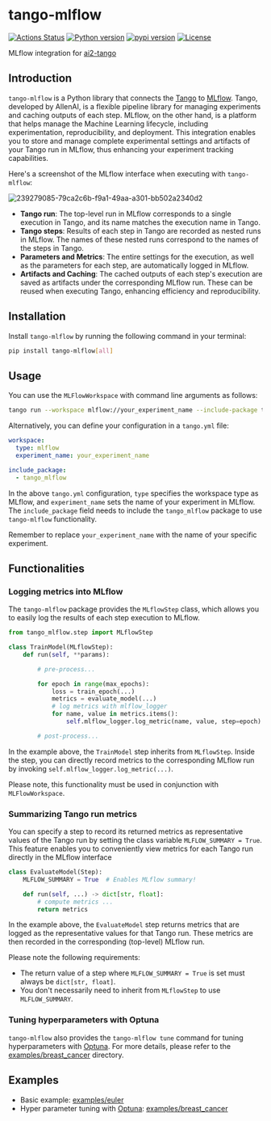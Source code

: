 # tango-mlflow

[![Actions Status](https://github.com/altescy/tango-mlflow/workflows/CI/badge.svg)](https://github.com/altescy/tango-mlflow/actions/workflows/ci.yml)
[![Python version](https://img.shields.io/pypi/pyversions/tango-mlflow)](https://github.com/altescy/tango-mlflow)
[![pypi version](https://img.shields.io/pypi/v/tango-mlflow)](https://pypi.org/project/tango-mlflow/)
[![License](https://img.shields.io/github/license/altescy/tango-mlflow)](https://github.com/altescy/tango-mlflow/blob/main/LICENSE)

MLflow integration for [ai2-tango](https://github.com/allenai/tango)

## Introduction

`tango-mlflow` is a Python library that connects the [Tango](https://github.com/allenai/tango) to [MLflow](https://mlflow.org/).
Tango, developed by AllenAI, is a flexible pipeline library for managing experiments and caching outputs of each step.
MLflow, on the other hand, is a platform that helps manage the Machine Learning lifecycle, including experimentation, reproducibility, and deployment.
This integration enables you to store and manage complete experimental settings and artifacts of your Tango run in MLflow, thus enhancing your experiment tracking capabilities.

Here's a screenshot of the MLflow interface when executing with `tango-mlflow`:

![239279085-79ca2c6b-f9a1-49aa-a301-bb502a2340d2](https://github.com/altescy/tango-mlflow/assets/16734471/d41c6d08-faec-4ea0-8b23-fbc8c6147626)

- **Tango run**: The top-level run in MLflow corresponds to a single execution in Tango, and its name matches the execution name in Tango.
- **Tango steps**: Results of each step in Tango are recorded as nested runs in MLflow. The names of these nested runs correspond to the names of the steps in Tango.
- **Parameters and Metrics**: The entire settings for the execution, as well as the parameters for each step, are automatically logged in MLflow.
- **Artifacts and Caching**: The cached outputs of each step's execution are saved as artifacts under the corresponding MLflow run. These can be reused when executing Tango, enhancing efficiency and reproducibility.

## Installation

Install `tango-mlflow` by running the following command in your terminal:

```bash
pip install tango-mlflow[all]
```

## Usage

You can use the `MLFlowWorkspace` with command line arguments as follows:

```bash
tango run --workspace mlflow://your_experiment_name --include-package tango_mlflow
```

Alternatively, you can define your configuration in a `tango.yml` file:

```tango.yml
workspace:
  type: mlflow
  experiment_name: your_experiment_name

include_package:
  - tango_mlflow
```

In the above `tango.yml` configuration, `type` specifies the workspace type as MLflow, and `experiment_name` sets the name of your experiment in MLflow.
The `include_package` field needs to include the `tango_mlflow` package to use `tango-mlflow` functionality.

Remember to replace `your_experiment_name` with the name of your specific experiment.

## Functionalities

### Logging metrics into MLflow

The `tango-mlflow` package provides the `MLflowStep` class, which allows you to easily log the results of each step execution to MLflow.

```python
from tango_mlflow.step import MLflowStep

class TrainModel(MLflowStep):
    def run(self, **params):

        # pre-process...

        for epoch in range(max_epochs):
            loss = train_epoch(...)
            metrics = evaluate_model(...)
            # log metrics with mlflow_logger
            for name, value in metrics.items():
                self.mlflow_logger.log_metric(name, value, step=epoch)

        # post-process...
```

In the example above, the `TrainModel` step inherits from `MLflowStep`.
Inside the step, you can directly record metrics to the corresponding MLflow run by invoking `self.mlflow_logger.log_metric(...)`.

Please note, this functionality must be used in conjunction with `MLFlowWorkspace`.

### Summarizing Tango run metrics

You can specify a step to record its returned metrics as representative values of the Tango run by setting the class variable `MLFLOW_SUMMARY = True`.
This feature enables you to conveniently view metrics for each Tango run directly in the MLflow interface

```python
class EvaluateModel(Step):
    MLFLOW_SUMMARY = True  # Enables MLflow summary!

    def run(self, ...) -> dict[str, float]:
        # compute metrics ...
        return metrics
```

In the example above, the `EvaluateModel` step returns metrics that are logged as the representative values for that Tango run. These metrics are then recorded in the corresponding (top-level) MLflow run.

Please note the following requirements:
- The return value of a step where `MLFLOW_SUMMARY = True` is set must always be `dict[str, float]`.
- You don't necessarily need to inherit from `MLflowStep` to use `MLFLOW_SUMMARY`.

### Tuning hyperparameters with Optuna

`tango-mlflow` also provides the `tango-mlflow tune` command for tuning hyperparameters with [Optuna](https://optuna.org/).
For more details, please refer to the [examples/breast_cancer](https://github.com/altescy/tango-mlflow/tree/main/examples/breast_cancer) directory.

## Examples

- Basic example: [examples/euler](https://github.com/altescy/tango-mlflow/tree/main/examples/euler)
- Hyper parameter tuning with [Optuna](https://optuna.org/): [examples/breast_cancer](https://github.com/altescy/tango-mlflow/tree/main/examples/breast_cancer)
